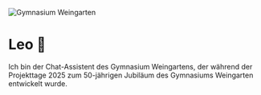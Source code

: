 ![Gymnasium Weingarten](https://www.gymnasium-weingarten.de/fileadmin/templates/gymnasium-weingarten-de/assets/img/favicon.ico "Gymnasium Weingarten")
# Leo 🦁
Ich bin der Chat-Assistent des Gymnasium Weingartens, der während der Projekttage 2025 zum 50-jährigen Jubiläum des Gymnasiums Weingarten entwickelt wurde.
